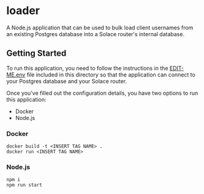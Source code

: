 # loader

A Node.js application that can be used to bulk load client usernames from an existing Postgres database into a Solace router's internal database.

## Getting Started

To run this application, you need to follow the instructions in the [EDIT-ME.env](/EDIT-ME.env) file included in this directory so that the application can connect to your Postgres database and your Solace router.

Once you've filled out the configuration details, you have two options to run this application:

- Docker
- Node.js

### Docker

```
docker build -t <INSERT TAG NAME> .
docker run <INSERT TAG NAME>
```

### Node.js

```
npm i
npm run start
```
